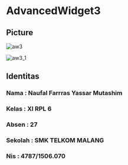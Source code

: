 # AdvancedWidget3

<h2> Picture </h2>

![aw3](https://cloud.githubusercontent.com/assets/22125595/22138159/d237aedc-df11-11e6-9a7b-2e3cb8094392.JPG)

![aw3_1](https://cloud.githubusercontent.com/assets/22125595/22138160/d243b524-df11-11e6-9841-b4d26820064c.JPG)

<h2> Identitas </h2>
<h3> Nama     : Naufal Farrras Yassar Mutashim </h3>
<h3> Kelas    : XI RPL 6 </h3>
<h3> Absen    : 27 </h3>
<h3> Sekolah  : SMK TELKOM MALANG </h3>
<h3> Nis      : 4787/1506.070 </h3>
